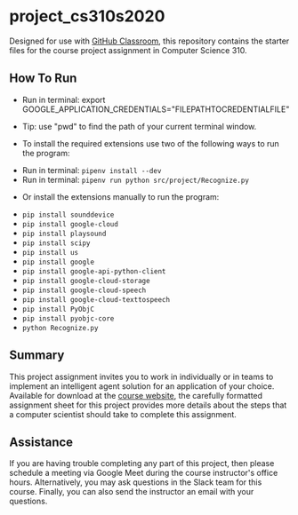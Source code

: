 # project_cs310s2020

Designed for use with [GitHub Classroom](https://classroom.github.com/), this
repository contains the starter files for the course project assignment in Computer Science 310.

## How To Run
* Run in terminal: export GOOGLE_APPLICATION_CREDENTIALS="FILEPATHTOCREDENTIALFILE"
* Tip: use "pwd" to find the path of your current terminal window.

* To install the required extensions use two of the following ways to run the program:
- Run in terminal: `pipenv install --dev`
- Run in terminal: `pipenv run python src/project/Recognize.py`

* Or install the extensions manually to run the program:
- `pip install sounddevice`
- `pip install google-cloud`
- `pip install playsound`
- `pip install scipy`
- `pip install us`
- `pip install google`
- `pip install google-api-python-client`
- `pip install google-cloud-storage`
- `pip install google-cloud-speech`
- `pip install google-cloud-texttospeech`
- `pip install PyObjC`
- `pip install pyobjc-core`
- `python Recognize.py`

## Summary
This project assignment invites you to work in individually or in teams to implement an
intelligent agent solution for an application of your choice.
Available for download at the [course
website](https://www.cs.allegheny.edu/sites/jjumadinova/teaching/310/labs/cs310s2020_project.pdf), the carefully formatted assignment sheet for this project provides more details about the steps that a computer scientist should take to complete this
assignment.

## Assistance

If you are having trouble completing any part of this project, then please
schedule a meeting via Google Meet during the course instructor's office hours. Alternatively, you may
ask questions in the Slack team for this course.
Finally, you can also send the instructor an email with your questions.
